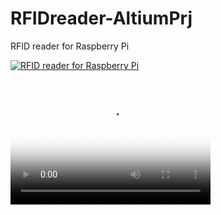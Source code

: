 # RFIDreader-AltiumPrj
RFID reader for Raspberry Pi

[![RFID reader for Raspberry Pi](http://img.youtube.com/vi/6_KvxqAvIUk/0.jpg)](https://www.youtube.com/watch?v=6_KvxqAvIUk)

<video src="https://www.youtube.com/watch?v=6_KvxqAvIUk" poster="http://img.youtube.com/vi/6_KvxqAvIUk/0.jpg" width="320" height="200" controls preload></video>
